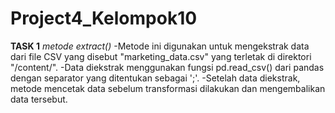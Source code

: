 # Project4_Kelompok10
**TASK 1**
*metode extract()*
-Metode ini digunakan untuk mengekstrak data dari file CSV yang disebut "marketing_data.csv" yang terletak di direktori "/content/".
-Data diekstrak menggunakan fungsi pd.read_csv() dari pandas dengan separator yang ditentukan sebagai ';'.
-Setelah data diekstrak, metode mencetak data sebelum transformasi dilakukan dan mengembalikan data tersebut.
